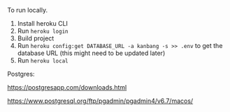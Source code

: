 To run locally.

1. Install heroku CLI
2. Run `heroku login`
3. Build project
4. Run `heroku config:get DATABASE_URL -a kanbang -s >> .env` to get the database URL (this might need to be updated later)
5. Run `heroku local`

Postgres:

https://postgresapp.com/downloads.html

https://www.postgresql.org/ftp/pgadmin/pgadmin4/v6.7/macos/
